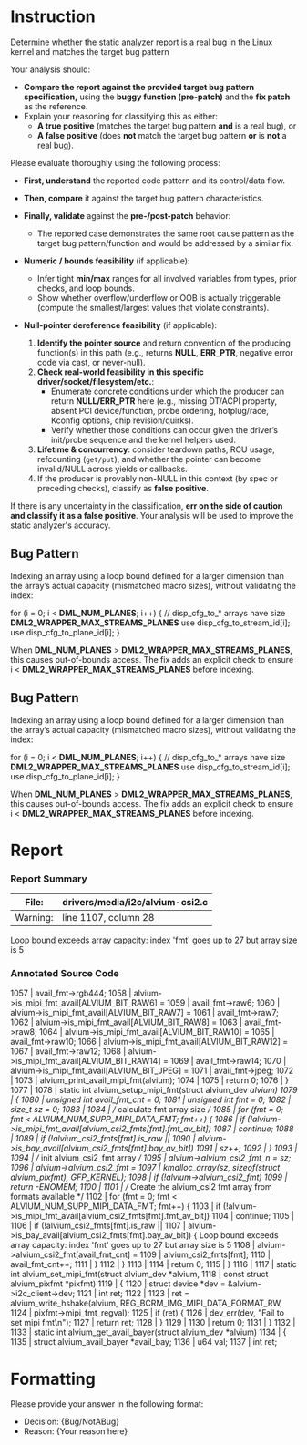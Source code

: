 # Instruction

Determine whether the static analyzer report is a real bug in the Linux kernel and matches the target bug pattern

Your analysis should:
- **Compare the report against the provided target bug pattern specification,** using the **buggy function (pre-patch)** and the **fix patch** as the reference.
- Explain your reasoning for classifying this as either:
  - **A true positive** (matches the target bug pattern **and** is a real bug), or
  - **A false positive** (does **not** match the target bug pattern **or** is **not** a real bug).

Please evaluate thoroughly using the following process:

- **First, understand** the reported code pattern and its control/data flow.
- **Then, compare** it against the target bug pattern characteristics.
- **Finally, validate** against the **pre-/post-patch** behavior:
  - The reported case demonstrates the same root cause pattern as the target bug pattern/function and would be addressed by a similar fix.

- **Numeric / bounds feasibility** (if applicable):
  - Infer tight **min/max** ranges for all involved variables from types, prior checks, and loop bounds.
  - Show whether overflow/underflow or OOB is actually triggerable (compute the smallest/largest values that violate constraints).

- **Null-pointer dereference feasibility** (if applicable):
  1. **Identify the pointer source** and return convention of the producing function(s) in this path (e.g., returns **NULL**, **ERR_PTR**, negative error code via cast, or never-null).
  2. **Check real-world feasibility in this specific driver/socket/filesystem/etc.**:
     - Enumerate concrete conditions under which the producer can return **NULL/ERR_PTR** here (e.g., missing DT/ACPI property, absent PCI device/function, probe ordering, hotplug/race, Kconfig options, chip revision/quirks).
     - Verify whether those conditions can occur given the driver’s init/probe sequence and the kernel helpers used.
  3. **Lifetime & concurrency**: consider teardown paths, RCU usage, refcounting (`get/put`), and whether the pointer can become invalid/NULL across yields or callbacks.
  4. If the producer is provably non-NULL in this context (by spec or preceding checks), classify as **false positive**.

If there is any uncertainty in the classification, **err on the side of caution and classify it as a false positive**. Your analysis will be used to improve the static analyzer's accuracy.

## Bug Pattern

Indexing an array using a loop bound defined for a larger dimension than the array’s actual capacity (mismatched macro sizes), without validating the index:

for (i = 0; i < __DML_NUM_PLANES__; i++) {
    // disp_cfg_to_* arrays have size __DML2_WRAPPER_MAX_STREAMS_PLANES__
    use disp_cfg_to_stream_id[i];
    use disp_cfg_to_plane_id[i];
}

When __DML_NUM_PLANES__ > __DML2_WRAPPER_MAX_STREAMS_PLANES__, this causes out-of-bounds access. The fix adds an explicit check to ensure i < __DML2_WRAPPER_MAX_STREAMS_PLANES__ before indexing.

## Bug Pattern

Indexing an array using a loop bound defined for a larger dimension than the array’s actual capacity (mismatched macro sizes), without validating the index:

for (i = 0; i < __DML_NUM_PLANES__; i++) {
    // disp_cfg_to_* arrays have size __DML2_WRAPPER_MAX_STREAMS_PLANES__
    use disp_cfg_to_stream_id[i];
    use disp_cfg_to_plane_id[i];
}

When __DML_NUM_PLANES__ > __DML2_WRAPPER_MAX_STREAMS_PLANES__, this causes out-of-bounds access. The fix adds an explicit check to ensure i < __DML2_WRAPPER_MAX_STREAMS_PLANES__ before indexing.

# Report

### Report Summary

File:| drivers/media/i2c/alvium-csi2.c
---|---
Warning:| line 1107, column 28
Loop bound exceeds array capacity: index 'fmt' goes up to 27 but array size is
5

### Annotated Source Code


1057  | 				  avail_fmt->rgb444;
1058  | 	alvium->is_mipi_fmt_avail[ALVIUM_BIT_RAW6] =
1059  | 				  avail_fmt->raw6;
1060  | 	alvium->is_mipi_fmt_avail[ALVIUM_BIT_RAW7] =
1061  | 				  avail_fmt->raw7;
1062  | 	alvium->is_mipi_fmt_avail[ALVIUM_BIT_RAW8] =
1063  | 				  avail_fmt->raw8;
1064  | 	alvium->is_mipi_fmt_avail[ALVIUM_BIT_RAW10] =
1065  | 				  avail_fmt->raw10;
1066  | 	alvium->is_mipi_fmt_avail[ALVIUM_BIT_RAW12] =
1067  | 				  avail_fmt->raw12;
1068  | 	alvium->is_mipi_fmt_avail[ALVIUM_BIT_RAW14] =
1069  | 				  avail_fmt->raw14;
1070  | 	alvium->is_mipi_fmt_avail[ALVIUM_BIT_JPEG] =
1071  | 				  avail_fmt->jpeg;
1072  |
1073  | 	alvium_print_avail_mipi_fmt(alvium);
1074  |
1075  |  return 0;
1076  | }
1077  |
1078  | static int alvium_setup_mipi_fmt(struct alvium_dev *alvium)
1079  | {
1080  |  unsigned int avail_fmt_cnt = 0;
1081  |  unsigned int fmt = 0;
1082  | 	size_t sz = 0;
1083  |
1084  |  /* calculate fmt array size */
1085  |  for (fmt = 0; fmt < ALVIUM_NUM_SUPP_MIPI_DATA_FMT; fmt++) {
1086  |  if (!alvium->is_mipi_fmt_avail[alvium_csi2_fmts[fmt].fmt_av_bit])
1087  |  continue;
1088  |
1089  |  if (!alvium_csi2_fmts[fmt].is_raw ||
1090  | 		    alvium->is_bay_avail[alvium_csi2_fmts[fmt].bay_av_bit])
1091  | 			sz++;
1092  | 	}
1093  |
1094  |  /* init alvium_csi2_fmt array */
1095  | 	alvium->alvium_csi2_fmt_n = sz;
1096  | 	alvium->alvium_csi2_fmt =
1097  | 		kmalloc_array(sz, sizeof(struct alvium_pixfmt), GFP_KERNEL);
1098  |  if (!alvium->alvium_csi2_fmt)
1099  |  return -ENOMEM;
1100  |
1101  |  /* Create the alvium_csi2 fmt array from formats available */
1102  |  for (fmt = 0; fmt < ALVIUM_NUM_SUPP_MIPI_DATA_FMT; fmt++) {
1103  |  if (!alvium->is_mipi_fmt_avail[alvium_csi2_fmts[fmt].fmt_av_bit])
1104  |  continue;
1105  |
1106  |  if (!alvium_csi2_fmts[fmt].is_raw ||
1107  |  alvium->is_bay_avail[alvium_csi2_fmts[fmt].bay_av_bit]) {
    Loop bound exceeds array capacity: index 'fmt' goes up to 27 but array size is 5
1108  | 			alvium->alvium_csi2_fmt[avail_fmt_cnt] =
1109  | 				alvium_csi2_fmts[fmt];
1110  | 			avail_fmt_cnt++;
1111  | 		}
1112  | 	}
1113  |
1114  |  return 0;
1115  | }
1116  |
1117  | static int alvium_set_mipi_fmt(struct alvium_dev *alvium,
1118  |  const struct alvium_pixfmt *pixfmt)
1119  | {
1120  |  struct device *dev = &alvium->i2c_client->dev;
1121  |  int ret;
1122  |
1123  | 	ret = alvium_write_hshake(alvium, REG_BCRM_IMG_MIPI_DATA_FORMAT_RW,
1124  | 				  pixfmt->mipi_fmt_regval);
1125  |  if (ret) {
1126  |  dev_err(dev, "Fail to set mipi fmt\n");
1127  |  return ret;
1128  | 	}
1129  |
1130  |  return 0;
1131  | }
1132  |
1133  | static int alvium_get_avail_bayer(struct alvium_dev *alvium)
1134  | {
1135  |  struct alvium_avail_bayer *avail_bay;
1136  | 	u64 val;
1137  |  int ret;

# Formatting

Please provide your answer in the following format:

- Decision: {Bug/NotABug}
- Reason: {Your reason here}
